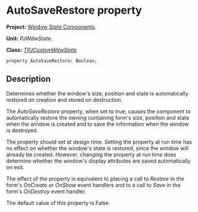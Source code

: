 # AutoSaveRestore property #

**Project:** [Window State Components](WindowStateComponents.md).

**Unit:** _PJWdwState_.

**Class:** _[TPJCustomWdwState](TPJCustomWdwState.md)_

```
property AutoSaveRestore: Boolean;
```

## Description ##

Determines whether the window's size, position and state is automatically restored on creation and stored on destruction.

The _AutoSaveRestore_ property, when set to true, causes the component to automatically restore the owning containing form's size, position and state when the window is created and to save the information when the window is destroyed.

The property should set at design time. Setting the property at run time has no effect on whether the window's state is restored, since the window will already be created. However, changing the property at run time does determine whether the window's display attributes are saved automatically on exit.

The effect of the property is equivalent to placing a call to _Restore_ in the form's _OnCreate_ or _OnShow_ event handlers and to a call to _Save_ in the form's _OnDestroy_ event handler.

The default value of this property is False.